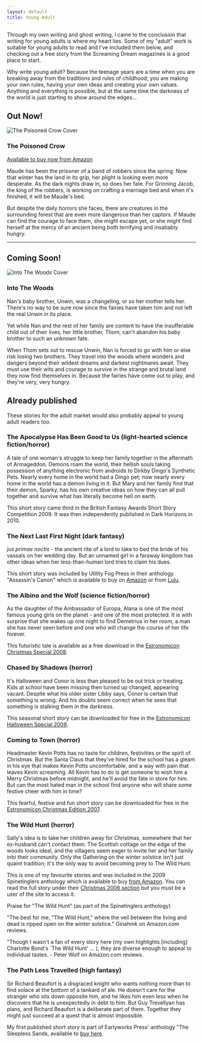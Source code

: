 ```yaml
---
layout: default
title: Young Adult
---
```


Through my own writing and ghost writing, I came to the conclusion that writing for young adults is where my heart lies. Some of my "adult" work is suitable for young adults to read and I've included them below, and checking out a free story from the Screaming Dream magazines is a good place to start.

Why write young adult? Because the teenage years are a time when you are breaking away from the traditions and rules of childhood; you are making your own rules, having your own ideas and creating your own values. Anything and everything is possible, but at the same time the darkness of the world is just starting to show around the edges...

## Out Now!

<img class="img-responsive centre-block col-sm-3" src="/img/PoisonedCrowSmall.jpg" alt="The Poisoned Crow   Cover">

### The Poisoned Crow

[Available to buy now from Amazon](https://www.amazon.co.uk/Poisoned-Crow-Charlotte-Bond-ebook/dp/B01GP1GEGQ/)

Maude has been the prisoner of a band of robbers since the spring. Now that winter has the land in its grip, her plight is looking even more desperate. As the dark nights draw in, so does her fate. For Grinning Jacob, the king of the robbers, is working on crafting a marriage bed and when it's finished, it will be Maude's bed.</p>

But despite the daily horrors she faces, there are creatures in the surrounding forest that are even more dangerous than her captors. If Maude can find the courage to face them, she might escape yet, or she might find herself at the mercy of an ancient being both terrifying and insatiably hungry.

<div class="clearfix"></div>

---

## Coming Soon!

<img class="img-responsive centre-block col-sm-3" src="/img/WoodsSmall.jpg" alt="Into The Woods Cover">

### Into The Woods

Nan's baby brother, Unwin, was a changeling, or so her mother tells her. There's no way to be sure now since the fairies have taken him and not left the real Unwin in its place.

Yet while Nan and the rest of her family are content to have the insufferable child out of their lives, her little brother, Thom, can't abandon his baby brother to such an unknown fate.

When Thom sets out to rescue Unwin, Nan is forced to go with him or else risk losing two brothers. They travel into the woods where wonders and dangers beyond their wildest dreams and darkest nightmares await. They must use their wits and courage to survive in the strange and brutal land they now find themselves in. Because the fairies have come out to play, and they're very, very hungry.

<div class="clearfix"></div>

## Already published

These stories for the adult market would also probably appeal to young adult readers too.

### The Apocalypse Has Been Good to Us (light-hearted science fiction/horror)

A tale of one woman's struggle to keep her family together in the aftermath of Armageddon. Demons roam the world, their hellish souls taking possession of anything electronic from androids to Dirkby Dingo's Synthetic Pets. Nearly every home in the world had a Dingo pet; now nearly every home in the world has a demon living in it. But Mary and her family find that their demon, Sparky, has his own creative ideas on how they can all pull together and survive what has literally become hell on earth.

This short story came third in the British Fantasy Awards Short Story Competition 2009. It was then independently published in Dark Horizons in 2010.

### The Next Last First Night (dark fantasy)

*jus primae noctis* - the ancient rite of a lord to take to bed the bride of his vassals on her wedding day. But an unnamed girl in a faraway kingdom has other ideas when her less-than-human lord tries to claim his dues.

This short story was included by Utility Fog Press in their anthology "Assassin's Canon" which is available to buy on [Amazon](http://www.amazon.co.uk/Assassins-Canon-Ken-Goldman/dp/0956046916/) or from [Lulu](http://www.lulu.com/shop/eh-rydberg/assassins-canon/paperback/product-6046456.html).

### The Albino and the Wolf (science fiction/horror)

As the daughter of the Ambassador of Europa, Alana is one of the most famous young girls on the planet - and one of the most protected. It is with surprise that she wakes up one night to find Demetrius in her room, a man she has never seen before and one who will change the course of her life forever.

This futuristic tale is available as a free download in the [Estronomicon Christmas Special 2008](http://www.screamingdreams.com/ezine/Christmas2008.pdf).

### Chased by Shadows (horror)

It's Halloween and Conor is less than pleased to be out trick or treating. Kids at school have been missing then turned up changed, appearing vacant. Despite what his older sister Libby says, Conor is certain that something is wrong. And his doubts seem correct when he sees that something is stalking them in the darkness.

This seasonal short story can be downloaded for free in the [Estronomicon Halloween Special 2008](http://www.screamingdreams.com/ezine/Halloween2008.pdf).

### Coming to Town (horror)

Headmaster Kevin Potts has no taste for children, festivities or the spirit of Christmas. But the Santa Claus that they've hired for the school has a gleam in his eye that makes Kevin Potts uncomfortable, and a way with pain that leaves Kevin screaming. All Kevin has to do is get someone to wish him a Merry Christmas before midnight, and he'll avoid the fate in store for him. But can the most hated man in the school find anyone who will share some festive cheer with him in time?

This fearful, festive and fun short story can be downloaded for free in the [Estronomicon Christmas Edition 2007](http://www.screamingdreams.com/ezine/Christmas2007.pdf).

### The Wild Hunt (horror)

Sally's idea is to take her children away for Christmas, somewhere that her ex-husband can't contact them. The Scottish cottage on the edge of the woods looks ideal, and the villagers seem eager to invite her and her family into their community. Only the Gathering on the winter solstice isn't just quaint tradition; it's the only way to avoid becoming prey to The Wild Hunt.

This is one of my favourite stories and was included in the 2009 Spinetinglers anthology which is available to buy [from Amazon](http://www.amazon.co.uk/Spinetinglers-Anthology-2008-Matt-Leyshon/dp/1906657017/ref=sr_1_3?ie=UTF8&qid=1445263325&sr=8-3&keywords=spinetinglers+anthology). You can read the full story under their [Christmas 2006 section](http://spinetinglers.co.uk/ReadStory151.aspx) but you must be a user of the site to access it.

Praise for "The Wild Hunt" (as part of the Spinetinglers anthology)

"The best for me, "The Wild Hunt," where the veil between the living and dead is ripped open on the winter solstice." Ginahmk on Amazon.com reviews.

"Though I wasn't a fan of every story here (my own highlights [including] Charlotte Bond's `The Wild Hunt' ... ), they are diverse enough to appeal to individual tastes. - Peter Wolf on Amazon.com reviews.

### The Path Less Travelled (high fantasy)

Sir Richard Beaufort is a disgraced knight who wants nothing more than to find solace at the bottom of a tankard of ale. He doesn't care for the stranger who sits down opposite him, and he likes him even less when he discovers that he is unexpectedly in debt to him. But Guy Trevellyan has plans, and Richard Beaufort is a deliberate part of them. Together they might just succeed at a quest that is almost impossible.

My first published short story is part of Earlyworks Press' anthology "The Sleepless Sands, available to [buy here](http://www.earlyworkspress.co.uk/sleepless_sands.htm).
